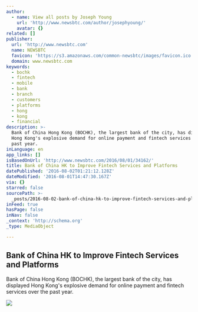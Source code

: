 ```yaml
---
author:
  - name: View all posts by Joseph Young
    url: 'http://www.newsbtc.com/author/josephyoung/'
    avatar: {}
related: []
publisher:
  url: 'http://www.newsbtc.com'
  name: NEWSBTC
  favicon: 'https://s3.amazonaws.com/common-newsbtc/images/favicon.ico'
  domain: www.newsbtc.com
keywords:
  - bochk
  - fintech
  - mobile
  - bank
  - branch
  - customers
  - platforms
  - hong
  - kong
  - financial
description: >-
  Bank of China Hong Kong (BOCHK), the largest bank of the city, has displayed
  Hong Kong's explosive demand for online payment and fintech services over the
  past year.
inLanguage: en
app_links: []
isBasedOnUrl: 'http://www.newsbtc.com/2016/08/01/34162/'
title: Bank of China HK to Improve Fintech Services and Platforms
datePublished: '2016-08-02T01:21:12.128Z'
dateModified: '2016-08-01T14:47:30.167Z'
via: {}
starred: false
sourcePath: >-
  _posts/2016-08-02-bank-of-china-hk-to-improve-fintech-services-and-platforms.md
inFeed: true
hasPage: false
inNav: false
_context: 'http://schema.org'
_type: MediaObject

---
```

<article style=""><h1>Bank of China HK to Improve Fintech Services and Platforms</h1><p>Bank of China Hong Kong (BOCHK), the largest bank of the city, has displayed Hong Kong's explosive demand for online payment and fintech services over the past year.</p><img src="http://s3.amazonaws.com/main-newsbtc-images/2016/08/01151604/BN-NU177_CBANK__P_20160429120538.jpg" /></article>